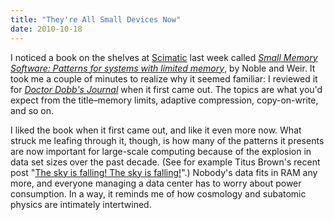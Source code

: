```yaml
---
title: "They're All Small Devices Now"
date: 2010-10-18
---
```

<p>I noticed a book on the shelves at <a href="http://www.scimatic.com">Scimatic</a> last week called <a href="http://www.amazon.com/Small-Memory-Software-Patterns-systems/dp/0201596075"><cite>Small Memory Software: Patterns for systems with limited memory</cite></a>, by Noble and Weir.  It took me a couple of minutes to realize why it seemed familiar: I reviewed it for <a href="http://www.ddj.com"><cite>Doctor Dobb's Journal</cite></a> when it first came out.  The topics are what you'd expect from the title–memory limits, adaptive compression, copy-on-write, and so on.</p>

<p>I liked the book when it first came out, and like it even more now. What struck me leafing through it, though, is how many of the patterns it presents are now important for large-scale computing because of the explosion in data set sizes over the past decade.  (See for example Titus Brown's recent post "<a href="http://ivory.idyll.org/blog/oct-10/sky-is-falling.html">The sky is falling! The sky is falling!</a>".) Nobody's data fits in RAM any more, and everyone managing a data center has to worry about power consumption. In a way, it reminds me of how cosmology and subatomic physics are intimately intertwined.</p>
